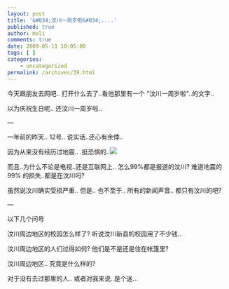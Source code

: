 ```yaml
---
layout: post
title: '&#034;汶川一周岁啦&#034;....'
published: true
author: moli
comments: true
date: 2009-05-11 10:05:00
tags: [ ]
categories:
    - uncategorized
permalink: /archives/39.html
---
```

今天跟朋友去网吧.. 打开什么去了..看他那里有一个 "汶川一周岁啦"..的文字..

以为庆祝生日呢.. 还汶川一周岁啦..

&#8212;

一年前的昨天.. 12号.. 说实话..还心有余悸..

因为从来没有经历过地震.. .挺恐惧的..![][1]

而且..为什么不论是电视..还是互联网上.. 怎么99%都是报道的汶川? 难道地震的99% 的损失..都是在汶川吗?

虽然说汶川确实受损严重.. 但是.. 也不至于.. 所有的新闻声音.. 都只有汶川的吧?

&#8212;

以下几个问号

汶川周边地区的校园怎么样了? 听说汶川新县的校园用了不少钱..

汶川周边地区的人们过得如何? 他们是不是还是住在帐篷里?

汶川周边地区.. 究竟是什么样的?

对于没有去过那里的人.. 或者对我来说..是个迷&#8230;

 [1]: http://img.baidu.com/hi/jx/j_0061.gif